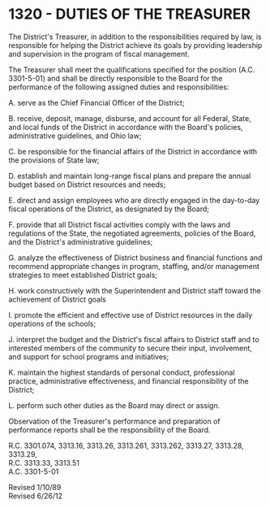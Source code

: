 1320 - DUTIES OF THE TREASURER
==============================

The District's Treasurer, in addition to the responsibilities required
by law, is responsible for helping the District achieve its goals by
providing leadership and supervision in the program of fiscal
management.

The Treasurer shall meet the qualifications specified for the position
(A.C. 3301-5-01) and shall be directly responsible to the Board for the
performance of the following assigned duties and responsibilities:

A. serve as the Chief Financial Officer of the District;

B. receive, deposit, manage, disburse, and account for all Federal,
State, and local funds of the District in accordance with the Board's
policies, administrative guidelines, and Ohio law;

C. be responsible for the financial affairs of the District in
accordance with the provisions of State law;

D. establish and maintain long-range fiscal plans and prepare the annual
budget based on District resources and needs;

E. direct and assign employees who are directly engaged in the
day-to-day fiscal operations of the District, as designated by the
Board;

F. provide that all District fiscal activities comply with the laws and
regulations of the State, the negotiated agreements, policies of the
Board, and the District's administrative guidelines;

G. analyze the effectiveness of District business and financial
functions and recommend appropriate changes in program, staffing, and/or
management strategies to meet established District goals;

H. work constructively with the Superintendent and District staff toward
the achievement of District goals

I. promote the efficient and effective use of District resources in the
daily operations of the schools;

J. interpret the budget and the District's fiscal affairs to District
staff and to interested members of the community to secure their input,
involvement, and support for school programs and initiatives;

K. maintain the highest standards of personal conduct, professional
practice, administrative effectiveness, and financial responsibility of
the District;

L. perform such other duties as the Board may direct or assign.

Observation of the Treasurer's performance and preparation of
performance reports shall be the responsibility of the Board.

R.C. 3301.074, 3313.16, 3313.26, 3313.261, 3313.262, 3313.27, 3313.28,
3313.29,\
 R.C. 3313.33, 3313.51\
 A.C. 3301-5-01

Revised 1/10/89\
 Revised 6/26/12
